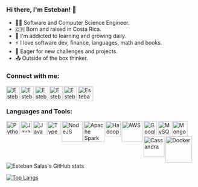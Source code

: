 ### Hi there, I'm Esteban! 👋

- 👨‍💻 Software and Computer Science Engineer.
- 🇨🇷 Born and raised in Costa Rica.
- 🌱 I'm addicted to learning and growing daily. 
- ⚡️ I love software dev, finance, languages, math and books.
- 💪 Eager for new challenges and projects.
- 📤 Outside of the box thinker.


### Connect with me:

[<img align="left" alt="Esteban Salas | LinkedIn" width="35px" src="https://cdn.worldvectorlogo.com/logos/linkedin-icon.svg" />][linkedin]
[<img align="left" alt="Esteban Salas | Instagram" width="35px" src="https://cdn.worldvectorlogo.com/logos/instagram-2-1.svg" />][instagram]
[<img align="left" alt="Esteban Salas | Facebook" width="35px" src="https://cdn.worldvectorlogo.com/logos/facebook-3.svg" />][facebook]
[<img align="left" alt="Esteban Salas | WhatsApp" width="35px" src="https://cdn.worldvectorlogo.com/logos/whatsapp-icon.svg" />][whatsapp]
[<img align="left" alt="Esteban Salas | Telegram" width="35px" src="https://cdn.worldvectorlogo.com/logos/telegram-1.svg" />][telegram]
[<img align="left" alt="Esteban Salas | Twitter" width="40px" src="https://cdn.worldvectorlogo.com/logos/twitter-6.svg" />][twitter]


<br />
<br />

### Languages and Tools:

[<img align="left" alt="Python" width="35px" src="https://cdn.worldvectorlogo.com/logos/python-5.svg" />][linkedin]
[<img align="left" alt="Java" width="30px" src="https://cdn.worldvectorlogo.com/logos/java-4.svg" />][linkedin]
[<img align="left" alt="JavaScript" width="35px" src="https://cdn.worldvectorlogo.com/logos/logo-javascript.svg" />][linkedin]
[<img align="left" alt="TypeScript" width="35px" src="https://cdn.worldvectorlogo.com/logos/typescript.svg" />][linkedin]
[<img align="left" alt="NodeJS" width="55px" src="https://cdn.worldvectorlogo.com/logos/nodejs-1.svg" />][linkedin]
[<img align="left" alt="Apache Spark" width="55px" src="https://cdn.worldvectorlogo.com/logos/apache-spark-5.svg" />][linkedin]
[<img align="left" alt="Hadoop" width="40px" src="https://cdn.worldvectorlogo.com/logos/hadoop.svg" />][linkedin]
[<img align="left" alt="AWS" width="55px" src="https://cdn.worldvectorlogo.com/logos/aws-2.svg" />][linkedin]
[<img align="left" alt="Google Cloud" width="35px" src="https://cdn.worldvectorlogo.com/logos/google-cloud-1.svg" />][linkedin]
[<img align="left" alt="MySQL" width="35px" src="https://cdn.worldvectorlogo.com/logos/mysql-6.svg" />][linkedin]
[<img align="left" alt="Mongodb" width="40px" src="https://cdn.worldvectorlogo.com/logos/mongodb-icon-1.svg" />][linkedin]
[<img align="left" alt="Cassandra" width="55px" src="https://cdn.worldvectorlogo.com/logos/cassandra.svg" />][linkedin]
[<img align="left" alt="Docker" width="70px" src="https://cdn.worldvectorlogo.com/logos/docker-3.svg" />][linkedin]


<br />
<br />
<br />
<br />

![Esteban Salas's GitHub stats](https://github-readme-stats.vercel.app/api?username=estra99&show_icons=true&theme=radical)

[![Top Langs](https://github-readme-stats.vercel.app/api/top-langs/?username=estra99&hide=shell)](https://github.com/anuraghazra/github-readme-stats)

[instagram]: https://www.instagram.com/esalas99/
[twitter]: https://twitter.com/esalas09
[facebook]: https://www.facebook.com/esteban.salas.798/
[linkedin]: https://www.linkedin.com/in/esteban-salas-192449196/
[telegram]: t.me/estra99
[whatsapp]: https://api.whatsapp.com/send?phone=50671137425&text=Hola!%F0%9F%91%8B%20,%20vi%20tu%20perfil%20de%20Github!


